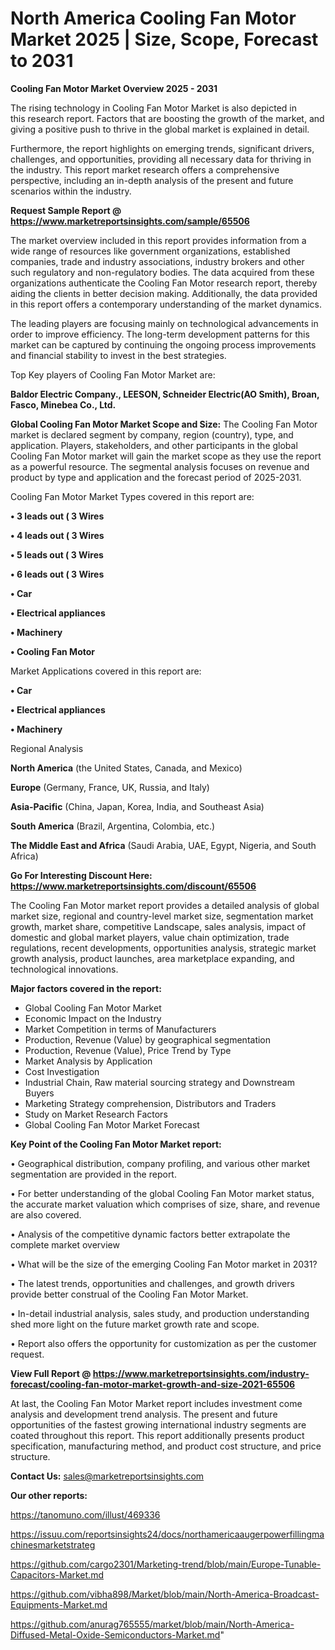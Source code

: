 # North America Cooling Fan Motor Market 2025 | Size, Scope, Forecast to 2031

<Strong> Cooling Fan Motor Market Overview 2025 - 2031</strong>

The rising technology in Cooling Fan Motor Market is also depicted in this research report. Factors that are boosting the growth of the market, and giving a positive push to thrive in the global market is explained in detail.

Furthermore, the report highlights on emerging trends, significant drivers, challenges, and opportunities, providing all necessary data for thriving in the industry. This report market research offers a comprehensive perspective, including an in-depth analysis of the present and future scenarios within the industry.

<strong>Request Sample Report @ <a href=https://www.marketreportsinsights.com/sample/65506>https://www.marketreportsinsights.com/sample/65506</a></strong>

The market overview included in this report provides information from a wide range of resources like government organizations, established companies, trade and industry associations, industry brokers and other such regulatory and non-regulatory bodies. The data acquired from these organizations authenticate the Cooling Fan Motor research report, thereby aiding the clients in better decision making. Additionally, the data provided in this report offers a contemporary understanding of the market dynamics.

The leading players are focusing mainly on technological advancements in order to improve efficiency. The long-term development patterns for this market can be captured by continuing the ongoing process improvements and financial stability to invest in the best strategies.

Top Key players of Cooling Fan Motor Market are:

<strong>Baldor Electric Company., LEESON, Schneider Electric(AO Smith), Broan, Fasco, Minebea Co., Ltd.</strong>

<strong><b>Global Cooling Fan Motor Market Scope and Size:</b></strong>
The Cooling Fan Motor market is declared segment by company, region (country), type, and application. Players, stakeholders, and other participants in the global Cooling Fan Motor market will gain the market scope as they use the report as a powerful resource. The segmental analysis focuses on revenue and product by type and application and the forecast period of 2025-2031.

Cooling Fan Motor Market Types covered in this report are:

<strong>• 3 leads out ( 3 Wires

• 4 leads out ( 3 Wires

• 5 leads out ( 3 Wires

• 6 leads out ( 3 Wires

• Car

• Electrical appliances

• Machinery

• Cooling Fan Motor</strong>

Market Applications covered in this report are:

<strong>• Car

• Electrical appliances

• Machinery</strong> 

Regional Analysis

<strong>North America</strong> (the United States, Canada, and Mexico)

<strong>Europe</strong> (Germany, France, UK, Russia, and Italy)

<strong>Asia-Pacific</strong> (China, Japan, Korea, India, and Southeast Asia)

<strong>South America</strong> (Brazil, Argentina, Colombia, etc.)

<strong>The Middle East and Africa</strong> (Saudi Arabia, UAE, Egypt, Nigeria, and South Africa)

<strong>Go For Interesting Discount Here: <a href=https://www.marketreportsinsights.com/discount/65506>https://www.marketreportsinsights.com/discount/65506</a></strong>

The Cooling Fan Motor market report provides a detailed analysis of global market size, regional and country-level market size, segmentation market growth, market share, competitive Landscape, sales analysis, impact of domestic and global market players, value chain optimization, trade regulations, recent developments, opportunities analysis, strategic market growth analysis, product launches, area marketplace expanding, and technological innovations.

<strong><b>Major factors covered in the report:</b></strong>
<ul>
  <li>Global Cooling Fan Motor Market </li>
  <li>Economic Impact on the Industry</li>
  <li>Market Competition in terms of Manufacturers</li>
  <li>Production, Revenue (Value) by geographical segmentation</li>
  <li>Production, Revenue (Value), Price Trend by Type</li>
  <li>Market Analysis by Application</li>
  <li>Cost Investigation</li>
  <li>Industrial Chain, Raw material sourcing strategy and Downstream Buyers</li>
  <li>Marketing Strategy comprehension, Distributors and Traders</li>
  <li>Study on Market Research Factors</li>
  <li>Global Cooling Fan Motor Market Forecast</li>
</ul>

<strong><b>Key Point of the Cooling Fan Motor Market report:</b></strong>

• Geographical distribution, company profiling, and various other market segmentation are provided in the report.

• For better understanding of the global Cooling Fan Motor market status, the accurate market valuation which comprises of size, share, and revenue are also covered.

• Analysis of the competitive dynamic factors better extrapolate the complete market overview

• What will be the size of the emerging Cooling Fan Motor market in 2031?

• The latest trends, opportunities and challenges, and growth drivers provide better construal of the Cooling Fan Motor Market.

• In-detail industrial analysis, sales study, and production understanding shed more light on the future market growth rate and scope.

• Report also offers the opportunity for customization as per the customer request.

<strong><b>View Full Report @ <a href=https://www.marketreportsinsights.com/industry-forecast/cooling-fan-motor-market-growth-and-size-2021-65506>https://www.marketreportsinsights.com/industry-forecast/cooling-fan-motor-market-growth-and-size-2021-65506</a></b></strong>


At last, the Cooling Fan Motor Market report includes investment come analysis and development trend analysis. The present and future opportunities of the fastest growing international industry segments are coated throughout this report. This report additionally presents product specification, manufacturing method, and product cost structure, and price structure.

<strong>Contact Us:</strong>
sales@marketreportsinsights.com

<strong>Our other reports:</strong>

<a href=https://tanomuno.com/illust/469336>https://tanomuno.com/illust/469336</a>

<a href=https://issuu.com/reportsinsights24/docs/northamericaaugerpowerfillingmachinesmarketstrateg>https://issuu.com/reportsinsights24/docs/northamericaaugerpowerfillingmachinesmarketstrateg</a>

<a href=https://github.com/cargo2301/Marketing-trend/blob/main/Europe-Tunable-Capacitors-Market.md>https://github.com/cargo2301/Marketing-trend/blob/main/Europe-Tunable-Capacitors-Market.md</a>

<a href=https://github.com/vibha898/Market/blob/main/North-America-Broadcast-Equipments-Market.md>https://github.com/vibha898/Market/blob/main/North-America-Broadcast-Equipments-Market.md</a>

<a href=https://github.com/anurag765555/market/blob/main/North-America-Diffused-Metal-Oxide-Semiconductors-Market.md>https://github.com/anurag765555/market/blob/main/North-America-Diffused-Metal-Oxide-Semiconductors-Market.md</a>"
